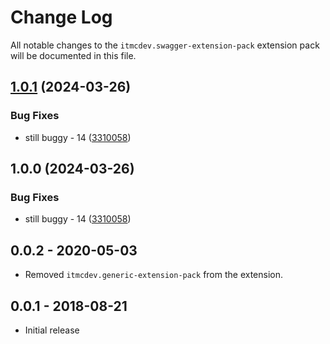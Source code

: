 # Change Log
All notable changes to the `itmcdev.swagger-extension-pack` extension pack will be documented in this file.

## [1.0.1](https://github.com/ITMCdev/vscode-extensions/compare/api-tools-extension-pack-v1.0.0...api-tools-extension-pack-v1.0.1) (2024-03-26)


### Bug Fixes

* still buggy - 14 ([3310058](https://github.com/ITMCdev/vscode-extensions/commit/3310058b0fa82ef15cbcb983946897a2c09a98f6))

## 1.0.0 (2024-03-26)


### Bug Fixes

* still buggy - 14 ([3310058](https://github.com/ITMCdev/vscode-extensions/commit/3310058b0fa82ef15cbcb983946897a2c09a98f6))

## 0.0.2 - 2020-05-03

- Removed `itmcdev.generic-extension-pack` from the extension.

## 0.0.1 - 2018-08-21
- Initial release
